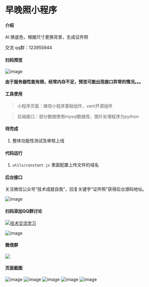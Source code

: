 # 早晚照小程序



#### 介绍
AI 换底色，根据尺寸更换背景，生成证件照


交流 qq群：123955944


#### 扫码预览

![image](screenshot/zaowanzhao.jpg)

**由于服务器性能有限，经常内存不足，预览可能出现接口异常的情况。。。**

#### 工具使用

> 小程序页面：微信小程序基础组件，vant开源组件

> 后端接口：部分数据使用mysql数据库，图片处理程序为python

#### 待完成

1. 整体功能性测试及审核上线

#### 代码运行

1. `utils/constant.js` 里面配置上传文件的域名

#### 后台接口

  关注微信公众号“技术成就自我”，回复关键字“证件照”获得后台源码地址。
  
  ![image](screenshot/gh_873e5d0303d9.jpg)

#### 扫码添加QQ群讨论

<a target="_blank" href="https://qm.qq.com/cgi-bin/qm/qr?k=oH2Uv8YJ5URz81DsRK-cZ-BpONQM6BRg&jump_from=webapi"><img border="0" src="http://pub.idqqimg.com/wpa/images/group.png" alt="技术交流学习" title="技术交流学习"></a>

![image](screenshot/3.png)

#### 微信群

![](screenshot/4.png)

#### 页面截图

![image](screenshot/5.png)
![image](screenshot/6.png)
![image](screenshot/7.png)
![image](screenshot/8.png)
![image](screenshot/9.png)